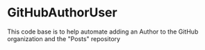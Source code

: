 # GitHubAuthorUser
This code base is to help automate adding an Author to the GitHub organization and the "Posts" repository
